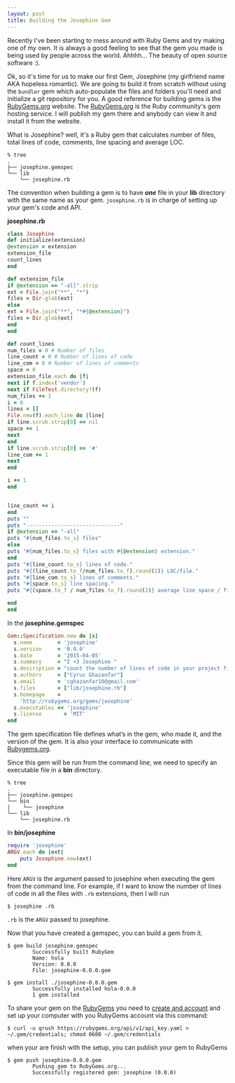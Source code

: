 ```yaml
---
layout: post
title: Building the Josephine Gem
---
```


Recently I've been starting to mess around with Ruby Gems and try making one of my own. It is always a good feeling to see that the gem you made is being used by people across the world. Ahhhh... The beauty of open source software :).

Ok, so it's time for us to make our first Gem, Josephine (my girlfriend name AKA hopeless romantic). We are going to build it from scratch without using the `bundler` gem which  auto-populate the files and folders you'll need and initialize a git repository for you. A good reference for building gems is the [RubyGems.org](http://guides.rubygems.org/make-your-own-gem/) website. The [RubyGems.org](https://rubygems.org/) is the Ruby community's gem hosting service. I will publish my gem there and anybody can view it and install it from the website.

What is Josephine? well, it's a Ruby gem that calculates number of files, total lines of code, comments, line spacing and average LOC.

```
% tree
.
├── josephine.gemspec
└── lib
    └── josephine.rb
```
The convention when building a gem is to have ***one*** file in your **lib** directory with the same name as your gem. `josephine.rb` is in charge of setting up your gem's code and API.


**josephine.rb**

```Ruby
class Josephine
def initialize(extension)
@extension = extension
extension_file
count_lines
end

def extension_file
if @extension == "-all".strip
ext = File.join("**", "*")
files = Dir.glob(ext)
else
ext = File.join("**", "*#{@extension}")
files = Dir.glob(ext)
end
end

def count_lines
num_files = 0 # Number of files
line_count = 0 # Number of lines of code
line_com = 0 # Number of lines of comments
space = 0
extension_file.each do |f|
next if f.index('vendor')
next if FileTest.directory?(f)
num_files += 1
i = 0
lines = []
File.new(f).each_line do |line|
if line.scrub.strip[0] == nil
space += 1
next
end
if line.scrub.strip[0] == '#'
line_com += 1
next
end

i += 1
end


line_count += i
end
puts ""
puts "------------------------------"
if @extension == "-all"
puts "#{num_files.to_s} files"
else
puts "#{num_files.to_s} files with #{@extension} extension."
end
puts "#{line_count.to_s} lines of code."
puts "#{(line_count.to_f/num_files.to_f).round(2)} LOC/file."
puts "#{line_com.to_s} lines of comments."
puts "#{space.to_s} line spacing."
puts "#{(space.to_f / num_files.to_f).round(2)} average line space / file."

end
end
```

In the **josephine.gemspec**


```Ruby
Gem::Specification.new do |s|
  s.name        = 'josephine'
  s.version     = '0.0.0'
  s.date        = '2015-04-05'
  s.summary     = "I <3 Josephine "
  s.description = "count the number of lines of code in your project files"
  s.authors     = ["Cyrus Ghazanfar"]
  s.email       = 'cghazanfar10@gmail.com'
  s.files       = ["lib/josephine.rb"]
  s.homepage    =
    'http://rubygems.org/gems/josephine'
  s.executables << 'josephine'
  s.license       = 'MIT'
end
```

The gem specification file defines what’s in the gem, who made it, and the version of the gem. It is also your interface to communicate with [Rubygems.org](https://rubygems.org/).


Since this gem will be run from the command line, we need to specify an executable file in a **bin** directory.


```
% tree
.
├── josephine.gemspec
└── bin
|    └── josephine
└── lib
    └── josephine.rb
```


In **bin/josephine**

```Ruby
require 'josephine'
ARGV.each do |ext|
	puts Josephine.new(ext)
end
```

Here `ARGV` is the argument passed to josephine when executing the gem from the command line.
For example, if I want to know the number of lines of code in all the files with `.rb` extensions, then I will run


`$ josephine .rb`


`.rb` is the `ARGV` passed to josephine.


Now that you have created a gemspec, you can build a gem from it.


```
$ gem build josephine.gemspec
		Successfully built RubyGem
		Name: hola
		Version: 0.0.0
		File: josephine-0.0.0.gem
```

```
$ gem install ./josephine-0.0.0.gem
		Successfully installed hola-0.0.0
		1 gem installed
```

To share your gem on the [RubyGems](https://rubygems.org/) you need to [create and account](https://rubygems.org/sign_up) and set up your computer with you RubyGems account via this command:


```
$ curl -u qrush https://rubygems.org/api/v1/api_key.yaml >
~/.gem/credentials; chmod 0600 ~/.gem/credentials
```

when your are finish with the setup, you can publish your gem to RubyGems

```
$ gem push josephine-0.0.0.gem
		Pushing gem to RubyGems.org...
		Successfully registered gem: josephine (0.0.0)
```





